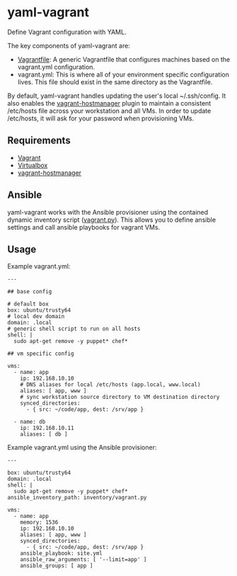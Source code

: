 # yaml-vagrant
Define Vagrant configuration with YAML.

The key components of yaml-vagrant are:
- [Vagrantfile](https://github.com/colinhoglund/yaml-vagrant/blob/master/Vagrantfile): A generic Vagrantfile that configures machines based on the vagrant.yml configuration.
- vagrant.yml: This is where all of your environment specific configuration lives. This file should exist in the same directory as the Vagrantfile.

By default, yaml-vagrant handles updating the user's local ~/.ssh/config. It also enables the [vagrant-hostmanager](https://github.com/devopsgroup-io/vagrant-hostmanager) plugin to maintain a consistent /etc/hosts file across your workstation and all VMs. In order to update /etc/hosts, it will ask for your password when provisioning VMs.

## Requirements
- [Vagrant](https://www.vagrantup.com/docs/installation/)
- [Virtualbox](https://www.virtualbox.org/wiki/Downloads)
- [vagrant-hostmanager](https://github.com/devopsgroup-io/vagrant-hostmanager)

## Ansible
yaml-vagrant works with the Ansible provisioner using the contained dynamic inventory script ([vagrant.py](https://github.com/colinhoglund/yaml-vagrant/blob/master/extras/vagrant.py)). This allows you to define ansible settings and call ansible playbooks for vagrant VMs.

## Usage
Example vagrant.yml:

    ---
        
    ## base config
    
    # default box
    box: ubuntu/trusty64
    # local dev domain
    domain: .local
    # generic shell script to run on all hosts
    shell: |
      sudo apt-get remove -y puppet* chef*
      
    ## vm specific config
    
    vms:
      - name: app
        ip: 192.168.10.10
        # DNS aliases for local /etc/hosts (app.local, www.local)
        aliases: [ app, www ]
        # sync workstation source directory to VM destination directory
        synced_directories:
          - { src: ~/code/app, dest: /srv/app }
          
      - name: db
        ip: 192.168.10.11
        aliases: [ db ]

Example vagrant.yml using the Ansible provisioner:

    ---
    
    box: ubuntu/trusty64
    domain: .local
    shell: |
      sudo apt-get remove -y puppet* chef*
    ansible_inventory_path: inventory/vagrant.py
    
    vms:
      - name: app
        memory: 1536
        ip: 192.168.10.10
        aliases: [ app, www ]
        synced_directories:
          - { src: ~/code/app, dest: /srv/app }
        ansible_playbook: site.yml
        ansible_raw_arguments: [ '--limit=app' ]
        ansible_groups: [ app ]
